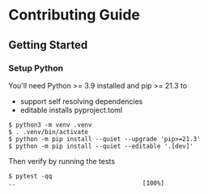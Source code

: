 # Contributing Guide

## Getting Started

### Setup Python

You'll need Python >= 3.9 installed
and pip >= 21.3 to

- support self resolving dependencies
- editable installs pyproject.toml

```console
$ python3 -m venv .venv
$ . .venv/bin/activate
$ python -m pip install --quiet --upgrade 'pip>=21.3'
$ python -m pip install --quiet --editable '.[dev]'
```

Then verify by running the tests

```console
$ pytest -qq
..                                   [100%]
```

